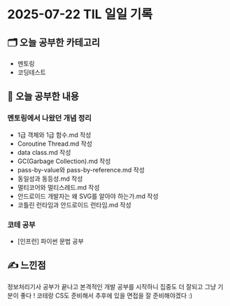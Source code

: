 # 2025-07-22 TIL 일일 기록

## 🗂️ 오늘 공부한 카테고리
- 멘토링 
- 코딩테스트

## 📌 오늘 공부한 내용

### 멘토링에서 나왔던 개념 정리 
- 1급 객체와 1급 함수.md 작성  
- Coroutine Thread.md 작성
- data class.md 작성
- GC(Garbage Collection).md 작성
- pass-by-value와 pass-by-reference.md 작성
- 동일성과 동등성.md 작성
- 멀티코어와 멀티스레드.md 작성
- 안드로이드 개발자는 왜 SVG를 알아야 하는가.md 작성  
- 코틀린 런타임과 안드로이드 런타임.md 작성

### 코테 공부 
- [인프런] 파이썬 문법 공부 

## ✍️ 느낀점 
정보처리기사 공부가 끝나고 본격적인 개발 공부를 시작하니 집중도 더 잘되고 그냥 기분이 좋다 ! 코테랑 CS도 준비해서 추후에 있을 면접을 잘 준비해야겠다 :) 